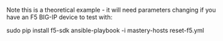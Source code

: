 Note this is a theoretical example - it will need parameters changing if you have an F5 BIG-IP device to test with:

sudo pip install f5-sdk
ansible-playbook -i mastery-hosts reset-f5.yml

